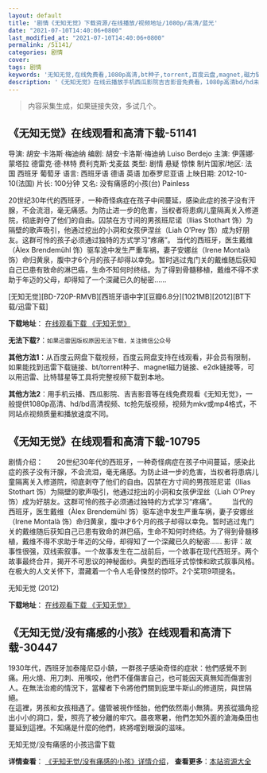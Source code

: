 ```yaml
---
layout: default
title: '剧情《无知无觉》下载资源/在线播放/视频地址/1080p/高清/蓝光'
date: "2021-07-10T14:40:06+0800"
last_modified_at: "2021-07-10T14:40:06+0800"
permalink: /51141/
categories: 剧情
cover:
tags: 剧情
keywords: '无知无觉,在线免费看,1080p高清,bt种子,torrent,百度云盘,magnet,磁力链,迅雷下载资源'
description: '《无知无觉》在线云播放手机西瓜影院吉吉影音免费看，1080p高清bd/hd未删减完整版和tc抢先枪版，mkv/mp4格式，附带bt/torrent种子、magnet/磁力链、百度云盘、网盘资源迅雷下载链接'
---
```


>内容采集生成，如果链接失效，多试几个。


## 《无知无觉》在线观看和高清下载-51141

导演: 胡安·卡洛斯·梅迪纳 编剧: 胡安·卡洛斯·梅迪纳 Luiso Berdejo 主演: 伊莲娜·蒙塔拉 德雷克·德·林特 费利克斯·戈麦兹 类型: 剧情 悬疑 惊悚 制片国家/地区: 法国 西班牙 葡萄牙 语言: 西班牙语 德语 英语 加泰罗尼亚语 上映日期: 2012-10-10(法国) 片长: 100分钟 又名: 没有痛感的小孩(台) Painless

20世纪30年代的西班牙，一种奇怪病症在孩子中间蔓延，感染此症的孩子没有汗腺，不会流泪，毫无痛感。为防止进一步的危害，当权者将患病儿童隔离关入修道院，彻底剥夺了他们的自由。囚禁在方寸间的男孩班尼诺（Ilias Stothart 饰）为隔壁的歌声吸引，他通过挖出的小洞和女孩伊涅丝（Liah O’Prey 饰）成为好朋友。这群可怜的孩子必须通过独特的方式学习“疼痛”。 当代的西班牙，医生戴维（Àlex Brendemühl 饰）驱车途中发生严重车祸，妻子安娜丝（Irene Montalà 饰）命归黄泉，腹中才6个月的孩子却得以幸免。暂时逃过鬼门关的戴维随后获知自己已患有致命的淋巴癌，生命不知何时终结。为了得到骨髓移植，戴维不得不求助于年迈的父母，却得知了一个深藏已久的秘密……


[无知无觉][BD-720P-RMVB][西班牙语中字][豆瓣6.8分][1021MB][2012][BT下载/迅雷下载]

**下载地址**： [在线观看下载 《无知无觉》](https://www.btdx8.com/torrent/insensibles_2012.html) 


**无法下载?**：`如果迅雷因版权原因无法下载，关注微信公众号 `

**其他方法1**：从百度云网盘下载视频，百度云网盘支持在线观看，非会员有限制，如果能找到迅雷下载链接、bt/torrent种子、magnet磁力链接、e2dk链接等，可以用迅雷、比特彗星等工具将完整视频下载到本地。

**其他方法2**：用手机云播、西瓜影院、吉吉影音等在线免费观看《无知无觉》，一般提供1080p高清、hd/bd高清视频、tc抢先版视频，视频为mkv或mp4格式，不同站点视频质量和播放速度不同。


## 《无知无觉》在线观看和高清下载-10795

剧情介绍：　　20世纪30年代的西班牙，一种奇怪病症在孩子中间蔓延，感染此症的孩子没有汗腺，不会流泪，毫无痛感。为防止进一步的危害，当权者将患病儿童隔离关入修道院，彻底剥夺了他们的自由。囚禁在方寸间的男孩班尼诺（Ilias Stothart 饰）为隔壁的歌声吸引，他通过挖出的小洞和女孩伊涅丝（Liah O'Prey 饰）成为好朋友。这群可怜的孩子必须通过独特的方式学习“疼痛”。 　　当代的西班牙，医生戴维（Àlex Brendemühl 饰）驱车途中发生严重车祸，妻子安娜丝（Irene Montalà 饰）命归黄泉，腹中才6个月的孩子却得以幸免。暂时逃过鬼门关的戴维随后获知自己已患有致命的淋巴癌，生命不知何时终结。为了得到骨髓移植，戴维不得不求助于年迈的父母，却得知了一个深藏已久的秘密…… 影评：故事性很强，双线索叙事。一个故事发生在二战前后，一个故事在现代西班牙。两个故事最终合并，揭开不可思议的神秘面纱。典型的西班牙式惊悚和欧式叙事风格。在极大的人文关怀下，潜藏着一个令人毛骨悚然的惊吓。2个奖项9项提名。


无知无觉 (2012)

**下载地址**： [在线观看下载 《无知无觉》](https://www.btbtdy.me/btdy/dy8145.html) 


## 《无知无觉/没有痛感的小孩》在线观看和高清下载-30447

1930年代，西班牙加泰隆尼亞小鎮，一群孩子感染奇怪的症狀：他們感覺不到痛。用火燒、用刀刺、用嘴咬，他們不僅傷害自己，也可能因天真無知而傷害別人。在無法治癒的情況下，當權者下令將他們關到庇里牛斯山的修道院，與世隔絕。<br /> 在這裡，男孩和女孩相遇了。儘管被視作怪胎，他們依然兩小無猜。男孩從牆角挖出小小的洞口，愛，照亮了被分離的牢穴。晨夜寒暑，他們怎知外面的滄海桑田也蔓延到這裡。不知痛是什麼的他們，終將嚐到眼淚的滋味。</p>


无知无觉/没有痛感的小孩迅雷下载

**详情查看**： [《无知无觉/没有痛感的小孩》详情介绍](/movie/30447/)， **查看更多**：[本站资源大全](/movie/t/all/)

